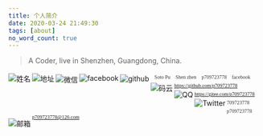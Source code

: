```yaml
---
title: 个人简介
date: 2020-03-24 21:49:30
tags: [about]
no_word_count: true
---
```


> A Coder, live in Shenzhen, Guangdong, China.


<img style="margin-top: 3px" align="left" src="/2020/03/24/about/2.png"  alt="姓名" />&nbsp; <font face="黑体" size=1 style="color:#333333">Soto Pu </font>
<img style="margin-top: 3px" align="left" src="/2020/03/24/about/1.png"  alt="地址" />&nbsp; <font face="黑体" size=1 style="color:#333333">Shen zhen </font>
<img style="margin-top: 5px" align="left" src="/2020/03/24/about/3.png"  alt="微信" />&nbsp; <font face="黑体" size=1 style="color:#333333">p709723778 </font>
<img style="margin-top: 4px" align="left" src="/2020/03/24/about/5.png"  alt="facebook" />&nbsp; <font face="黑体" size=1 style="color:#333333">facebook </font>
<img style="margin-top: 5px" align="left" src="/2020/03/24/about/6.png"  alt="github" />&nbsp; <font face="黑体" size=1 style="color:#333333">https://github.com/p709723778 </font>
<img style="margin-top: 5px" align="left" src="/2020/03/24/about/7.png"  alt="码云" />&nbsp; <font face="黑体" size=1 style="color:#333333">https://gitee.com/p709723778 </font>
<img style="margin-top: 3px" align="left" src="/2020/03/24/about/8.png"  alt="QQ" />&nbsp; <font face="黑体" size=1 style="color:#333333">709723778 </font>
<img style="margin-top: 3px" align="left" src="/2020/03/24/about/9.png"  alt="Twitter" />&nbsp; <font face="黑体" size=1 style="color:#333333">p709723778 </font>
<img style="margin-top: 8px" align="left" src="/2020/03/24/about/4.png"  alt="邮箱" />&nbsp; <font face="黑体" size=1 style="color:#333333">p709723778@126.com </font>



